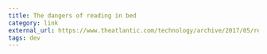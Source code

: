 ```yaml
---
title: The dangers of reading in bed
category: link
external_url: https://www.theatlantic.com/technology/archive/2017/05/reading-in-bed/527388/
tags: dev
---
```


